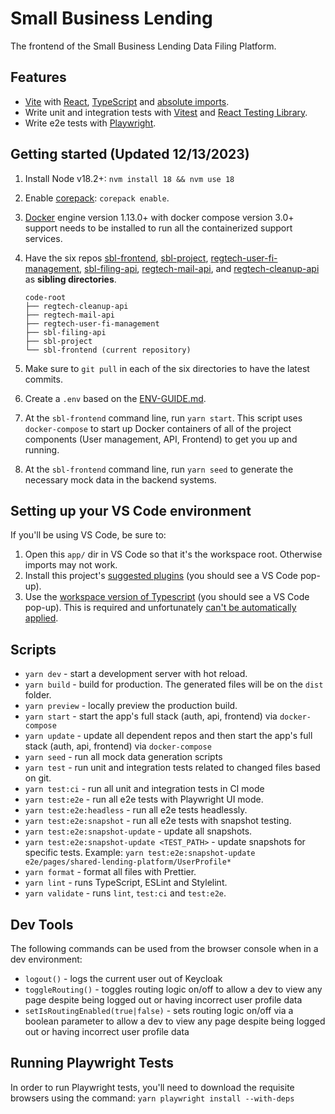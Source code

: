 # Small Business Lending

The frontend of the Small Business Lending Data Filing Platform.

## Features

- [Vite](https://vitejs.dev) with [React](https://reactjs.org), [TypeScript](https://www.typescriptlang.org) and [absolute imports](https://github.com/aleclarson/vite-tsconfig-paths).
- Write unit and integration tests with [Vitest](https://vitest.dev/) and [React Testing Library](https://testing-library.com/).
- Write e2e tests with [Playwright](https://playwright.dev/).

## Getting started (Updated 12/13/2023)

1. Install Node v18.2+: `nvm install 18 && nvm use 18`
1. Enable [corepack](https://yarnpkg.com/getting-started/install): `corepack enable`.
1. [Docker](https://docs.docker.com/get-docker/) engine version 1.13.0+ with docker compose version 3.0+ support needs to be installed to run all the containerized support services.
1. Have the six repos [sbl-frontend](https://github.com/cfpb/sbl-frontend), [sbl-project](https://github.com/cfpb/sbl-project), [regtech-user-fi-management](https://github.com/cfpb/regtech-user-fi-management), [sbl-filing-api](https://github.com/cfpb/sbl-filing-api/), [regtech-mail-api](https://github.com/cfpb/regtech-mail-api), and [regtech-cleanup-api](https://github.com/cfpb/regtech-cleanup-api) as **sibling directories**.

   ```
   code-root
   ├── regtech-cleanup-api
   ├── regtech-mail-api
   ├── regtech-user-fi-management
   ├── sbl-filing-api
   ├── sbl-project
   └── sbl-frontend (current repository)

   ```

1. Make sure to `git pull` in each of the six directories to have the latest commits.
1. Create a `.env` based on the [ENV-GUIDE.md](./ENV-GUIDE.md).
1. At the `sbl-frontend` command line, run `yarn start`. This script uses `docker-compose` to start up Docker containers of all of the project components (User management, API, Frontend) to get you up and running.
1. At the `sbl-frontend` command line, run `yarn seed` to generate the necessary mock data in the backend systems.

## Setting up your VS Code environment

If you'll be using VS Code, be sure to:

1. Open this `app/` dir in VS Code so that it's the workspace root. Otherwise imports may not work.
1. Install this project's [suggested plugins](.vscode/extensions.json) (you should see a VS Code pop-up).
1. Use the [workspace version of Typescript](https://code.visualstudio.com/docs/typescript/typescript-compiling#_using-the-workspace-version-of-typescript) (you should see a VS Code pop-up). This is required and unfortunately [can't be automatically applied](https://stackoverflow.com/questions/74642723/how-do-i-force-vs-code-to-always-use-my-workspaces-version-of-typescript-for-al).

## Scripts

- `yarn dev` - start a development server with hot reload.
- `yarn build` - build for production. The generated files will be on the `dist` folder.
- `yarn preview` - locally preview the production build.
- `yarn start` - start the app's full stack (auth, api, frontend) via `docker-compose`
- `yarn update` - update all dependent repos and then start the app's full stack (auth, api, frontend) via `docker-compose`
- `yarn seed` - run all mock data generation scripts
- `yarn test` - run unit and integration tests related to changed files based on git.
- `yarn test:ci` - run all unit and integration tests in CI mode
- `yarn test:e2e` - run all e2e tests with Playwright UI mode.
- `yarn test:e2e:headless` - run all e2e tests headlessly.
- `yarn test:e2e:snapshot` - run all e2e tests with snapshot testing.
- `yarn test:e2e:snapshot-update` - update all snapshots.
- `yarn test:e2e:snapshot-update <TEST_PATH>` - update snapshots for specific tests. Example: `yarn test:e2e:snapshot-update e2e/pages/shared-lending-platform/UserProfile*`
- `yarn format` - format all files with Prettier.
- `yarn lint` - runs TypeScript, ESLint and Stylelint.
- `yarn validate` - runs `lint`, `test:ci` and `test:e2e`.

## Dev Tools

The following commands can be used from the browser console when in a dev environment:

- `logout()` - logs the current user out of Keycloak
- `toggleRouting()` - toggles routing logic on/off to allow a dev to view any page despite being logged out or having incorrect user profile data
- `setIsRoutingEnabled(true|false)` - sets routing logic on/off via a boolean parameter to allow a dev to view any page despite being logged out or having incorrect user profile data

## Running Playwright Tests

In order to run Playwright tests, you'll need to download the requisite browsers using the command: `yarn playwright install --with-deps`
